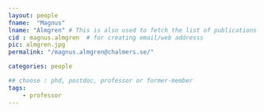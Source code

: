 ```yaml
---
layout: people
fname:  "Magnus"
lname: "Almgren" # This is also used to fetch the list of publications from bib files
cid : magnus.almgren  # for creating email/web addresss
pic: almgren.jpg
permalink: "/magnus.almgren@chalmers.se/"

categories: people

## choose : phd, postdoc, professor or former-member
tags:
    - professor
---
```

